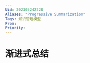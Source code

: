 ```yaml
---
Uid: 202305242228
Aliases: "Progressive Summarization"
Tags: 知识管理模型 
From: 
Priority: 
---
```

# 渐进式总结
